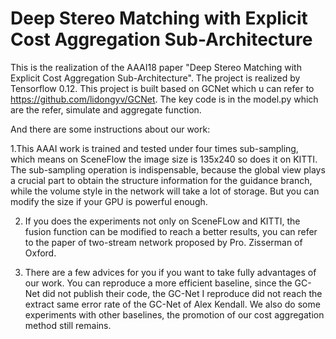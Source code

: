 # Deep Stereo Matching with Explicit Cost Aggregation Sub-Architecture
This is the realization of the AAAI18 paper "Deep Stereo Matching with Explicit Cost Aggregation Sub-Architecture".
The project is realized by Tensorflow 0.12.
This project is built based on GCNet which u can refer to https://github.com/lidongyv/GCNet.
The key code is in the model.py which are the refer, simulate and aggregate function.

And there are some instructions about our work:

1.This AAAI work is trained and tested under four times sub-sampling, which means on SceneFlow the image size is 135x240 so does it on KITTI. The sub-sampling operation is indispensable, because the global view plays a crucial part to obtain the structure information for the guidance branch, while the volume style in the network will take a lot of storage. But you can modify the size if your GPU is powerful enough.

2. If you does the experiments not only on SceneFLow and KITTI, the fusion function can be modified to reach a better results, you can refer to the paper of two-stream network proposed by Pro. Zisserman of Oxford.

3. There are a few advices for you if you want to take fully advantages of our work. You can reproduce a more efficient baseline, since the GC-Net did not publish their code, the GC-Net I reproduce did not reach the extract same error rate of the GC-Net of Alex Kendall. We also do some experiments with other baselines, the promotion of our cost aggregation method still remains. 
